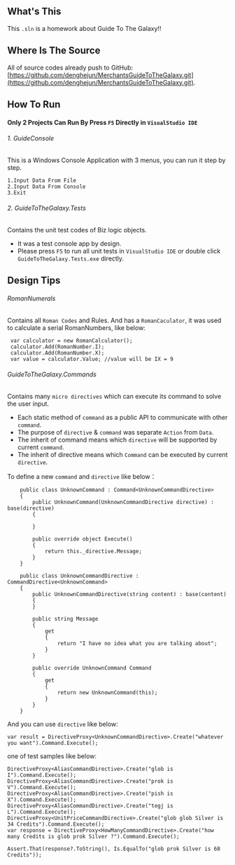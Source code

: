 ## What's This
 This `.sln` is a homework about Guide To The Galaxy!!
 
## Where Is The Source
All of source codes already push to GitHub:  [https://github.com/denghejun/MerchantsGuideToTheGalaxy.git](https://github.com/denghejun/MerchantsGuideToTheGalaxy.git).

## How To Run
#### Only 2 Projects Can Run By Press `F5` Directly in `VisualStudio IDE`
###### 1. GuideConsole
This is a Windows Console Application with 3 menus, you can run it step by step.
```
1.Input Data From File
2.Input Data From Console
3.Exit
```


###### 2. GuideToTheGalaxy.Tests
Contains the unit test codes of Biz logic objects.
* It was a test console app by design.
* Please press `F5` to run all unit tests in `VisualStudio IDE` or double click `GuideToTheGalaxy.Tests.exe` directly.



## Design Tips
###### RomanNumerals
Contains all `Roman Codes` and Rules. And has a `RomanCaculator`, it was used to calculate a serial RomanNumbers, like below:
```
 var calculator = new RomanCalculator();
 calculator.Add(RomanNumber.I);
 calculator.Add(RomanNumber.X);
 var value = calculator.Value; //value will be IX = 9
```

###### GuideToTheGalaxy.Commands
Contains many `micro directives` which can execute its command to solve the user input.

* Each static method of `command` as a public API to communicate with other `command`.
* The purpose of `directive` & `command` was separate `Action` from `Data`.
* The inherit of command means which `directive` will be supported by current `command`.
* The inherit of directive means which `Command` can be executed by current `directive`.

To define a new `command` and `directive` like below：
```
    public class UnknownCommand : Command<UnknownCommandDirective>
    {
        public UnknownCommand(UnknownCommandDirective directive) : base(directive)
        {

        }

        public override object Execute()
        {
            return this._directive.Message;
        }
    }
```
```
    public class UnknownCommandDirective : CommandDirective<UnknownCommand>
    {
        public UnknownCommandDirective(string content) : base(content)
        {
        }

        public string Message
        {
            get
            {
                return "I have no idea what you are talking about";
            }
        }

        public override UnknownCommand Command
        {
            get
            {
                return new UnknownCommand(this);
            }
        }
    }
```

And you can use `directive` like below:
```
var result = DirectiveProxy<UnknownCommandDirective>.Create("whatever you want").Command.Execute();
```

one of test samples like below:
```
DirectiveProxy<AliasCommandDirective>.Create("glob is I").Command.Execute();
DirectiveProxy<AliasCommandDirective>.Create("prok is V").Command.Execute();
DirectiveProxy<AliasCommandDirective>.Create("pish is X").Command.Execute();
DirectiveProxy<AliasCommandDirective>.Create("tegj is L").Command.Execute();
DirectiveProxy<UnitPriceCommandDirective>.Create("glob glob Silver is 34 Credits").Command.Execute();
var response = DirectiveProxy<HowManyCommandDirective>.Create("how many Credits is glob prok Silver ?").Command.Execute();

Assert.That(response?.ToString(), Is.EqualTo("glob prok Silver is 68 Credits"));
            
```
